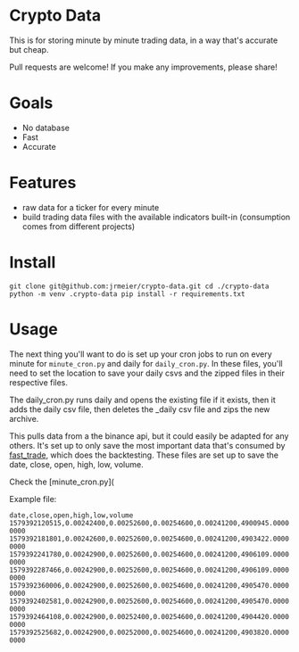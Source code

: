 # Crypto Data
This is for storing minute by minute trading data, in a way that's accurate but cheap.

Pull requests are welcome! If you make any improvements, please share!

# Goals
- No database
- Fast 
- Accurate

# Features
- raw data for a ticker for every minute
- build trading data files with the available indicators built-in (consumption comes from different projects)

# Install

`git clone git@github.com:jrmeier/crypto-data.git
cd ./crypto-data
python -m venv .crypto-data
pip install -r requirements.txt
`

# Usage

The next thing you'll want to do is set up your cron jobs to run on every minute for `minute_cron.py` and daily for `daily_cron.py`. In these files, you'll need to set the location to save your daily csvs and the zipped files in their respective files.

The daily_cron.py runs daily and opens the existing file if it exists, then it adds the daily csv file, then deletes the _daily csv file and zips the new archive.

This pulls data from a the binance api, but it could easily be adapted for any others. It's set up to only save the most important data that's consumed by [fast_trade](https://github.com/jrmeier/fast_trade), which does the backtesting. These files are set up to save the date, close, open, high, low, volume.

Check the [minute_cron.py](

Example file:

`
date,close,open,high,low,volume
1579392120515,0.00242400,0.00252600,0.00254600,0.00241200,4900945.00000000
1579392181801,0.00242600,0.00252600,0.00254600,0.00241200,4903422.00000000
1579392241780,0.00242900,0.00252600,0.00254600,0.00241200,4906109.00000000
1579392287466,0.00242900,0.00252600,0.00254600,0.00241200,4906109.00000000
1579392360006,0.00242900,0.00252600,0.00254600,0.00241200,4905470.00000000
1579392402581,0.00242900,0.00252600,0.00254600,0.00241200,4905470.00000000
1579392464108,0.00242900,0.00252400,0.00254600,0.00241200,4904420.00000000
1579392525682,0.00242900,0.00252000,0.00254600,0.00241200,4903820.00000000
`
